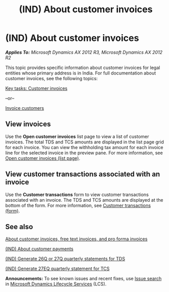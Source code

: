 ﻿---
title: (IND) About customer invoices
TOCTitle: (IND) About customer invoices
ms:assetid: 48244b93-c00f-4244-addb-931c8acc5606
ms:mtpsurl: https://technet.microsoft.com/en-us/library/JJ664670(v=AX.60)
ms:contentKeyID: 49385737
ms.date: 04/18/2014
mtps_version: v=AX.60
---

# (IND) About customer invoices 


_**Applies To:** Microsoft Dynamics AX 2012 R3, Microsoft Dynamics AX 2012 R2_

This topic provides specific information about customer invoices for legal entities whose primary address is in India. For full documentation about customer invoices, see the following topics:

[Key tasks: Customer invoices](key-tasks-customer-invoices.md)

–or–

[Invoice customers](invoice-customers.md)

## View invoices

Use the **Open customer invoices** list page to view a list of customer invoices. The total TDS and TCS amounts are displayed in the list page grid for each invoice. You can view the withholding tax amount for each invoice line for the selected invoice in the preview pane. For more information, see [Open customer invoices (list page)](https://technet.microsoft.com/en-us/library/hh454994\(v=ax.60\)).

## View customer transactions associated with an invoice

Use the **Customer transactions** form to view customer transactions associated with an invoice. The TDS and TCS amounts are displayed at the bottom of the form. For more information, see [Customer transactions (form)](https://technet.microsoft.com/en-us/library/aa634902\(v=ax.60\)).

## See also

[About customer invoices, free text invoices, and pro forma invoices](about-customer-invoices-free-text-invoices-and-pro-forma-invoices.md)

[(IND) About customer payments](ind-about-customer-payments.md)

[(IND) Generate 26Q or 27Q quarterly statements for TDS](ind-generate-26q-or-27q-quarterly-statements-for-tds.md)

[(IND) Generate 27EQ quarterly statement for TCS](ind-generate-27eq-quarterly-statement-for-tcs.md)

  
**Announcements:** To see known issues and recent fixes, use [Issue search](http://go.microsoft.com/fwlink/?linkid=389258) in [Microsoft Dynamics Lifecycle Services](http://go.microsoft.com/fwlink/?linkid=306505) (LCS).

